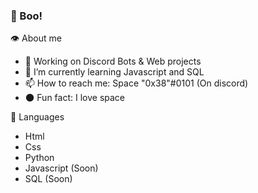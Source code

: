 ### 👻 Boo!

👁️ About me 
- 🔭 Working on Discord Bots & Web projects
- 🌱 I’m currently learning Javascript and SQL
- 📫 How to reach me: Space "0x38"#0101 (On discord)
- 🌑 Fun fact: I love space 

🧠 Languages
- Html
- Css
- Python
- Javascript (Soon)
- SQL (Soon)
